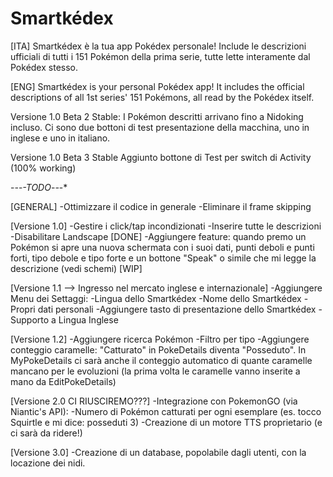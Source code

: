 # Smartkédex

[ITA]
Smartkédex è la tua app Pokédex personale! Include le descrizioni ufficiali di tutti i 151 Pokémon della prima serie, tutte lette interamente dal Pokédex stesso.

[ENG]
Smartkédex is your personal Pokédex app! It includes the official descriptions of all 1st series' 151 Pokémons, all read by the Pokédex itself.



Versione 1.0 Beta 2 Stable:
I Pokémon descritti arrivano fino a Nidoking incluso.
Ci sono due bottoni di test presentazione della macchina, uno in inglese e uno in italiano.

Versione 1.0 Beta 3 Stable
Aggiunto bottone di Test per switch di Activity (100% working)

-*-*-*-TODO*-*-*-*

[GENERAL]
-Ottimizzare il codice in generale
-Eliminare il frame skipping

[Versione 1.0]
-Gestire i click/tap incondizionati
-Inserire tutte le descrizioni
-Disabilitare Landscape [DONE]
-Aggiungere feature: quando premo un Pokémon si apre una nuova schermata con i suoi dati, punti deboli e punti forti,
                     tipo debole e tipo forte e un bottone "Speak" o simile che mi legge la descrizione (vedi schemi) [WIP]

[Versione 1.1 --> Ingresso nel mercato inglese e internazionale]
-Aggiungere Menu dei Settaggi:
    -Lingua dello Smartkédex
    -Nome dello Smartkédex
    -Propri dati personali
-Aggiungere tasto di presentazione dello Smartkédex
-Supporto a Lingua Inglese

[Versione 1.2]
-Aggiungere ricerca Pokémon
-Filtro per tipo
-Aggiungere conteggio caramelle: "Catturato" in PokeDetails diventa "Posseduto". In MyPokeDetails ci sarà anche il conteggio automatico di quante caramelle mancano per le evoluzioni (la prima volta le caramelle vanno inserite a mano da EditPokeDetails)

[Versione 2.0 CI RIUSCIREMO???]
-Integrazione con PokemonGO (via Niantic's API):
    -Numero di Pokémon catturati per ogni esemplare (es. tocco Squirtle e mi dice: posseduti 3)
-Creazione di un motore TTS proprietario (e ci sarà da ridere!)

[Versione 3.0]
-Creazione di un database, popolabile dagli utenti, con la locazione dei nidi.

